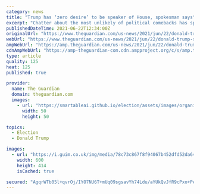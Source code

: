 ```yaml
---
category: news
title: "Trump has ‘zero desire’ to be speaker of House, spokesman says"
excerpt: "Chatter about the most unlikely of political comebacks has spread among Trump supporters"
publishedDateTime: 2021-06-22T12:34:00Z
originalUrl: "https://www.theguardian.com/us-news/2021/jun/22/donald-trump-speaker-of-house"
webUrl: "https://www.theguardian.com/us-news/2021/jun/22/donald-trump-speaker-of-house"
ampWebUrl: "https://amp.theguardian.com/us-news/2021/jun/22/donald-trump-speaker-of-house"
cdnAmpWebUrl: "https://amp-theguardian-com.cdn.ampproject.org/c/s/amp.theguardian.com/us-news/2021/jun/22/donald-trump-speaker-of-house"
type: article
quality: 125
heat: 125
published: true

provider:
  name: The Guardian
  domain: theguardian.com
  images:
    - url: "https://smartableai.github.io/election/assets/images/organizations/theguardian.com-50x50.jpg"
      width: 50
      height: 50

topics:
  - Election
  - Donald Trump

images:
  - url: "https://i.guim.co.uk/img/media/78c73c867f8f94067b452dfd52da64986d2c9599/0_170_3500_2417/master/3500.jpg?width=300&quality=45&auto=format&fit=max&dpr=2&s=e458faaeb9a757d6aee54fbf008b2cdc"
    width: 600
    height: 414
    isCached: true

secured: "AgqrWTb05l+qvrOj/IYO7NU6T+mUq09sgsavYh74Ldu/aYUkQvJfR9cPxo+PeOlIrLxIVE6iXXM70CRH1hwIboN4LBu8KozCSL2aFUbcoYoi+sPmu8lPJD/Z8ICjPNRyIKN19FSya/rd9S9tJeWnuFVppzB/wbeuwEBQaKHTHzfaPIKG4HNVbxNf8ngngiBCFUJRYTKLt1yssK0txCDJpeaRU6g6SlFYsRRBfPMnNTWfTMqvV3AjrzeNhjB1fn0EaPwikzg+/Hmu+WP5uaz9rZjiZ9+rD831H1MknrKGgMiLcU+hICiATY7J0utjlzrRadX0MsXnwTLS5G5Tx4NVPj6DDpdWENxB1QNSUnvOtqs=;GMxxAoskMl4Hm2XBRjNx+w=="
---
```


